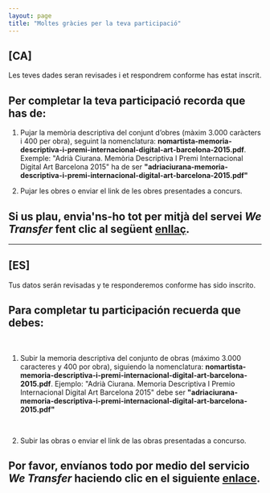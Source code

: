 ```yaml
---
layout: page
title: "Moltes gràcies per la teva participació"
---
```


<h2><span class="lang-highlight">[CA]</span></h2>
<p>Les teves dades seran revisades i et respondrem conforme has estat inscrit.</p>
<h2><span class="label label-info">Per completar la teva participació recorda que has de:</span></h2>
<ol>
  <li><p>Pujar la memòria descriptiva del conjunt d’obres (màxim 3.000 caràcters i 400 per obra), seguint la nomenclatura: <strong>nomartista-memoria-descriptiva-i-premi-internacional-digital-art-barcelona-2015.pdf</strong>. Exemple: "Adrià Ciurana. Memòria Descriptiva I Premi Internacional Digital Art Barcelona 2015" ha de ser <strong>"adriaciurana-memoria-descriptiva-i-premi-internacional-digital-art-barcelona-2015.pdf"</strong></p></li>
  <li><p>Pujar les obres o enviar el link de les obres presentades a concurs.</p></li>
</ol>
<h2>Si us plau, envia'ns-ho tot per mitjà del servei <em>We Transfer</em>  <span class="label label-warning">fent clic al següent <a class="btn btn-default" href="https://www.wetransfer.com/?to=info@artinpocket.cat&msg=Us%20faig%20arribar%20mem%C3%B2ria%20descriptiva%20i%20obres%20presentades%20al%20I%20Premi%20Internacional%20Digital%20Art%20Barcelona%202015" title="Puja la memòria i les obres">enllaç</a></span>.</h2>

<hr />

<h2><span class="lang-highlight">[ES]</span></h2>
<p>Tus datos serán revisadas y te responderemos conforme has sido inscrito.</p>
<h2><span class="label label-info">Para completar tu participación recuerda que debes:</span></h2>
<ol>
  <li><p>Subir la memoria descriptiva del conjunto de obras (máximo 3.000 caracteres y 400 por obra), siguiendo la nomenclatura: <strong>nomartista-memoria-descriptiva-i-premi-internacional-digital-art-barcelona-2015.pdf</strong>. Ejemplo: "Adrià Ciurana. Memoria Descriptiva I Premio Internacional Digital Art Barcelona 2015" debe ser <strong>"adriaciurana-memoria-descriptiva-i-premi-internacional-digital-art-barcelona-2015.pdf"</strong></p></li>
  <li><p>Subir las obras o enviar el link de las obras presentadas a concurso.</p></li>
</ol>
<h2>Por favor, envíanos todo por medio del servicio <em>We Transfer</em> <span class="label label-warning"> haciendo clic en el siguiente <a class="btn btn-default" href="https://www.wetransfer.com/?to=info@artinpocket.cat&msg=Us%20hago%20llegar%20memoria%20descriptiva%20y%20obras%20presentadas%20al%20I%20Premi%20Internacional%20Digital%20Art%20Barcelona%202015" title="Sube la memoria y las obras">enlace</a></span>.</h2>
